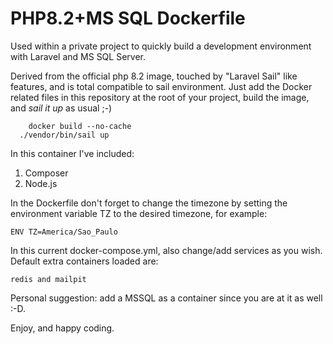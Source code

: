 # PHP8.2+MS SQL Dockerfile

Used within a private project to quickly build a development environment with Laravel and MS SQL Server.

Derived from the official php 8.2 image, touched by "Laravel Sail" like features, and is total compatible to sail environment. 
Just add the Docker related files in this repository at the root of your project, build the image, and *sail it up* as usual ;-) 

	    docker build --no-cache
      ./vendor/bin/sail up

In this container I've  included:
 1. Composer
 2. Node.js

In the Dockerfile don't forget to change the timezone by setting the environment variable TZ to the desired timezone, for example:

    ENV TZ=America/Sao_Paulo

In this current docker-compose.yml, also change/add services as you wish. Default extra containers loaded are:

    redis and mailpit

Personal suggestion: add a MSSQL as a container since you are at it as well :-D.

Enjoy, and happy coding. 
